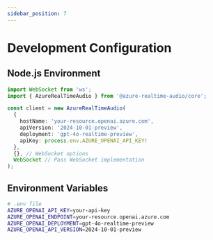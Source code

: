 ```yaml
---
sidebar_position: 7
---
```

# Development Configuration

## Node.js Environment

```typescript
import WebSocket from 'ws';
import { AzureRealTimeAudio } from '@azure-realtime-audio/core';

const client = new AzureRealTimeAudio(
  {
    hostName: 'your-resource.openai.azure.com',
    apiVersion: '2024-10-01-preview',
    deployment: 'gpt-4o-realtime-preview',
    apiKey: process.env.AZURE_OPENAI_API_KEY!
  },
  {}, // WebSocket options
  WebSocket // Pass WebSocket implementation
);
```

## Environment Variables

```bash
# .env file
AZURE_OPENAI_API_KEY=your-api-key
AZURE_OPENAI_ENDPOINT=your-resource.openai.azure.com
AZURE_OPENAI_DEPLOYMENT=gpt-4o-realtime-preview
AZURE_OPENAI_API_VERSION=2024-10-01-preview
``` 